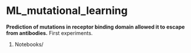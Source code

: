 # ML_mutational_learning
__Prediction of mutations in receptor binding domain  allowed it to  escape from antibodies.__
First experiments. 
1. Notebooks/
